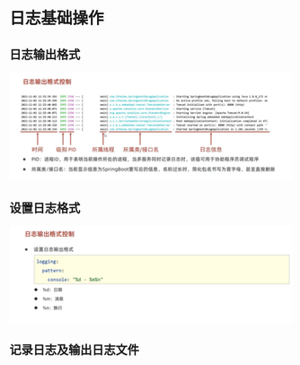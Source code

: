 # 日志基础操作

## 日志输出格式
<div><img src='./src/main/resources/static/images/log_format.png'/></div>

## 设置日志格式
<div><img src='./src/main/resources/static/images/set_log_format.png'/></div>

## 记录日志及输出日志文件